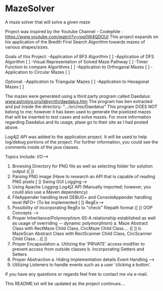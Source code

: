 # MazeSolver
A maze solver that will solve a given maze

Project was inspired by the Youtube Channel - Codephile : https://www.youtube.com/watch?v=rop0W4QDOUI
This project expands on his application of the Bredth First Search Algorithm towards mazes of various shapes/sizes.

Goals of this Project:
  -Application of BFS Algorithm [ ]
  -Application of DFS Algorithm [ ]
  -Visual Representation of Solved Maze Pathway [ ]
  -Timer Function to compare Algorithms [ ]
  -Application to Orthoganal Mazes [ ]
  -Application to Circular Mazes [ ]
  
Optional:
  -Application to Triangular Mazes [ ]
  -Application to Hexagonal Mazes [ ]
  

The mazes were generated using a third party program called Daedalus: www.astrolog.org/labyrnth/daedalus.htm
The program has ben extracted and put inside the directory: ".../src/res/Daedalus"
This program DOES NOT belong to me; however it has been used to generate the pixelized mazes that will be inserted to
test cases and solve mazes. For more information regarding Daedalus and its usage, plase go to their site as I had 
posted above.

Log4j2 API was added to the application project. It will be used to help log/debug portions of the project. For further
information, you could see the comments inside of the java classes.

Topics Include: 
I/O-->
  1. Browsing Directory for PNG file as well as selecting folder for solution output ([ ])
  2. Parsing PNG image (Have to research an API that is capable of reading PNG pixels [ ])
Swing GUI
Logging-->
  1. Using Apache Logging Log4j2 API (Manually imported; however, you could also use a Maven dependency)
  2. FileAppender handling level DEBUG+ and ConsoleAppender handling level INFO+ (To be implemented [ ])
RegEx-->
  1. Possibility of incorporating RegEx to "check" filepath format ([ ])
OOP Concepts -->
  1. Proper Inheritance/Polymorphism (IS-A relationship established as well as usage of overriding -- dynamic polymorphism)
    a. Maze Abstract Class with RectMaze Child Class, CircMaze Child Class.... ([ ])
    b. MazeScan Abstract Class with RectScanner Child Class, CircScanner Child Class....([ ])
  2. Proper Encapsulation
    a. Utilizing the 'PRIVATE' access modifier to prevent access from outside classes
    b. Incorporating Getters and Setters
  3. Proper Abstraction
    a. Hiding Implementation details 
Event Handling -->
  1. Utilizing Listeners to handle events such as a user 'clicking a button'.


If you have any questions or regards feel free to contact me via e-mail.

This README.txt will be updated as the project continues....
